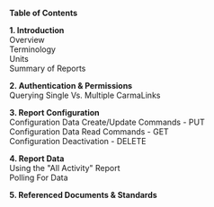 <b>Table of Contents</b>  
  
<b>1. Introduction</b>    
Overview  
Terminology  
Units  
Summary of Reports  
  
<b>2. Authentication & Permissions</b>  
Querying Single Vs. Multiple CarmaLinks  
  
<b>3. Report Configuration</b>  
Configuration Data Create/Update Commands - PUT  
Configuration Data Read Commands - GET  
Configuration Deactivation - DELETE  
  
<b>4. Report Data</b>  
Using the "All Activity" Report  
Polling For Data  
  
<b>5. Referenced Documents & Standards</b>  
